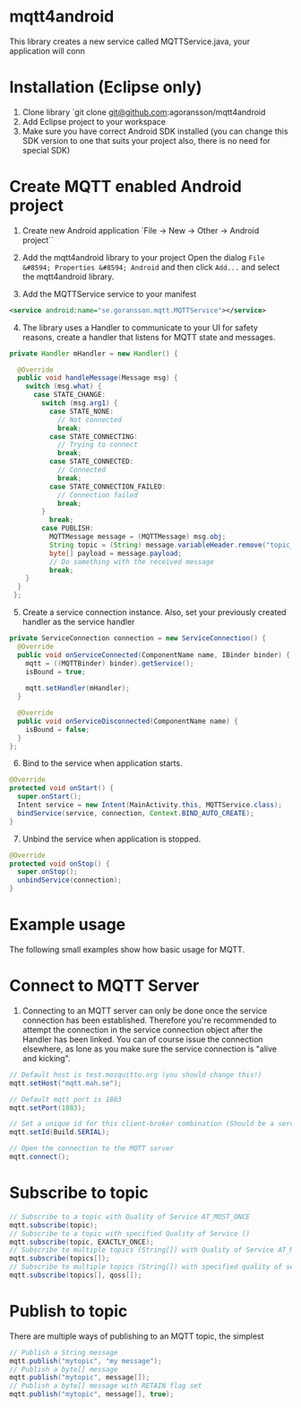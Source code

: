 mqtt4android
============

This library creates a new service called MQTTService.java, your application will conn

# Installation (Eclipse only)

1. Clone library `git clone git@github.com:agoransson/mqtt4android
2. Add Eclipse project to your workspace
3. Make sure you have correct Android SDK installed (you can change this SDK version to one that suits your project also, there is no need for special SDK)

# Create MQTT enabled Android project

1. Create new Android application
`File &#8594; New &#8594; Other &#8594; Android project``

2. Add the mqtt4android library to your project
Open the dialog `File &#8594; Properties &#8594; Android` and then click `Add...` and select the mqtt4android library.

3. Add the MQTTService service to your manifest
```xml
<service android:name="se.goransson.mqtt.MQTTService"></service> 
```

4. The library uses a Handler to communicate to your UI for safety reasons, create a handler that listens for MQTT state and messages.
```java
private Handler mHandler = new Handler() {

  @Override
  public void handleMessage(Message msg) {
    switch (msg.what) {
      case STATE_CHANGE:
        switch (msg.arg1) {
          case STATE_NONE:
            // Not connected
            break;
          case STATE_CONNECTING:
            // Trying to connect
            break;
          case STATE_CONNECTED:
            // Connected
            break;
          case STATE_CONNECTION_FAILED:
            // Connection failed
            break;
        }
          break;
        case PUBLISH:
          MQTTMessage message = (MQTTMessage) msg.obj;
          String topic = (String) message.variableHeader.remove("topic_name");
          byte[] payload = message.payload;
          // Do something with the received message
          break;
    }
  }
 };
```

5. Create a service connection instance. Also, set your previously created handler as the service handler
```java
private ServiceConnection connection = new ServiceConnection() {
  @Override
  public void onServiceConnected(ComponentName name, IBinder binder) {
    mqtt = ((MQTTBinder) binder).getService();
    isBound = true;
    
    mqtt.setHandler(mHandler);
  }

  @Override
  public void onServiceDisconnected(ComponentName name) {
    isBound = false;
  }
};
```

6. Bind to the service when application starts.
```java
@Override
protected void onStart() {
  super.onStart();
  Intent service = new Intent(MainActivity.this, MQTTService.class);
  bindService(service, connection, Context.BIND_AUTO_CREATE);
}
```

7. Unbind the service when application is stopped.
```java
@Override
protected void onStop() {
  super.onStop();
  unbindService(connection);
}
```

# Example usage
The following small examples show how basic usage for MQTT.

# Connect to MQTT Server
1. Connecting to an MQTT server can only be done once the service connection has been established. Therefore you're recommended to attempt the connection in the service connection object after the Handler has been linked.
You can of course issue the connection elsewhere, as lone as you make sure the service connection is "alive and kicking".

```java
// Default host is test.mosquitto.org (you should change this!)
mqtt.setHost("mqtt.mah.se");

// Default mqtt port is 1883
mqtt.setPort(1883);

// Set a unique id for this client-broker combination (Should be a server-wide unique String)
mqtt.setId(Build.SERIAL);

// Open the connection to the MQTT server
mqtt.connect();
```

# Subscribe to topic
```java
// Subscribe to a topic with Quality of Service AT_MOST_ONCE
mqtt.subscribe(topic);
// Subscribe to a topic with specified Quality of Service ()
mqtt.subscribe(topic, EXACTLY_ONCE);
// Subscribe to multiple topics (String[]) with Quality of Service AT_MOST_ONCE
mqtt.subscribe(topics[]);
// Subscribe to multiple topics (String[]) with specified quality of service (byte[]) for each topic
mqtt.subscribe(topics[], qoss[]);
```

# Publish to topic
There are multiple ways of publishing to an MQTT topic, the simplest
```java
// Publish a String message
mqtt.publish("mytopic", "my message");
// Publish a byte[] message
mqtt.publish("mytopic", message[]);
// Publish a byte[] message with RETAIN flag set
mqtt.publish("mytopic", message[], true);
```